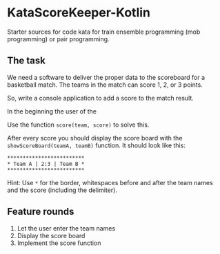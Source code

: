 # KataScoreKeeper-Kotlin
Starter sources for code kata for train ensemble programming (mob programming) or pair programming.

## The task
We need a software to deliver the proper data to the scoreboard for a basketball match. The teams in the match can score 1, 2, or 3 points.

So, write a console application to add a score to the match result.

In the beginning the user of the 

Use the function `score(team, score)` to solve this.

After every score you should display the score board with the `showScoreBoard(teamA, teamB)` function.
It should look like this:
```text
*************************
* Team A | 2:3 | Team B *
*************************
```
Hint: Use `*` for the border, whitespaces before and after the team names and the score (including the delimiter).

## Feature rounds
1. Let the user enter the team names
2. Display the score board
3. Implement the score function
